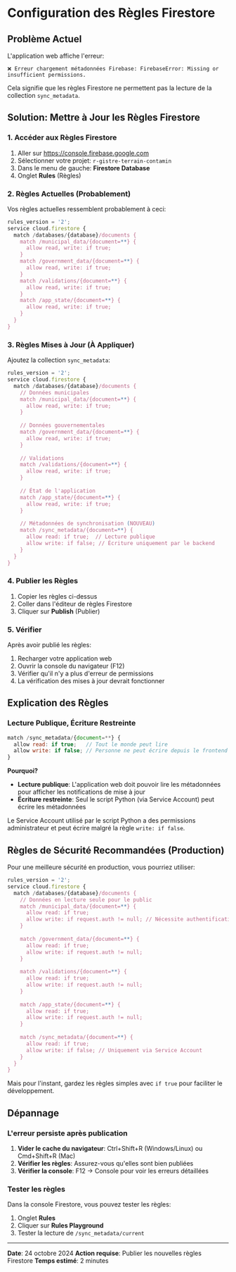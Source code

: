 # Configuration des Règles Firestore

## Problème Actuel

L'application web affiche l'erreur:
```
❌ Erreur chargement métadonnées Firebase: FirebaseError: Missing or insufficient permissions.
```

Cela signifie que les règles Firestore ne permettent pas la lecture de la collection `sync_metadata`.

## Solution: Mettre à Jour les Règles Firestore

### 1. Accéder aux Règles Firestore

1. Aller sur https://console.firebase.google.com
2. Sélectionner votre projet: `r-gistre-terrain-contamin`
3. Dans le menu de gauche: **Firestore Database**
4. Onglet **Rules** (Règles)

### 2. Règles Actuelles (Probablement)

Vos règles actuelles ressemblent probablement à ceci:

```javascript
rules_version = '2';
service cloud.firestore {
  match /databases/{database}/documents {
    match /municipal_data/{document=**} {
      allow read, write: if true;
    }
    match /government_data/{document=**} {
      allow read, write: if true;
    }
    match /validations/{document=**} {
      allow read, write: if true;
    }
    match /app_state/{document=**} {
      allow read, write: if true;
    }
  }
}
```

### 3. Règles Mises à Jour (À Appliquer)

Ajoutez la collection `sync_metadata`:

```javascript
rules_version = '2';
service cloud.firestore {
  match /databases/{database}/documents {
    // Données municipales
    match /municipal_data/{document=**} {
      allow read, write: if true;
    }
    
    // Données gouvernementales
    match /government_data/{document=**} {
      allow read, write: if true;
    }
    
    // Validations
    match /validations/{document=**} {
      allow read, write: if true;
    }
    
    // État de l'application
    match /app_state/{document=**} {
      allow read, write: if true;
    }
    
    // Métadonnées de synchronisation (NOUVEAU)
    match /sync_metadata/{document=**} {
      allow read: if true;  // Lecture publique
      allow write: if false; // Écriture uniquement par le backend
    }
  }
}
```

### 4. Publier les Règles

1. Copier les règles ci-dessus
2. Coller dans l'éditeur de règles Firestore
3. Cliquer sur **Publish** (Publier)

### 5. Vérifier

Après avoir publié les règles:

1. Recharger votre application web
2. Ouvrir la console du navigateur (F12)
3. Vérifier qu'il n'y a plus d'erreur de permissions
4. La vérification des mises à jour devrait fonctionner

## Explication des Règles

### Lecture Publique, Écriture Restreinte

```javascript
match /sync_metadata/{document=**} {
  allow read: if true;   // Tout le monde peut lire
  allow write: if false; // Personne ne peut écrire depuis le frontend
}
```

**Pourquoi?**
- **Lecture publique**: L'application web doit pouvoir lire les métadonnées pour afficher les notifications de mise à jour
- **Écriture restreinte**: Seul le script Python (via Service Account) peut écrire les métadonnées

Le Service Account utilisé par le script Python a des permissions administrateur et peut écrire malgré la règle `write: if false`.

## Règles de Sécurité Recommandées (Production)

Pour une meilleure sécurité en production, vous pourriez utiliser:

```javascript
rules_version = '2';
service cloud.firestore {
  match /databases/{database}/documents {
    // Données en lecture seule pour le public
    match /municipal_data/{document=**} {
      allow read: if true;
      allow write: if request.auth != null; // Nécessite authentification
    }
    
    match /government_data/{document=**} {
      allow read: if true;
      allow write: if request.auth != null;
    }
    
    match /validations/{document=**} {
      allow read: if true;
      allow write: if request.auth != null;
    }
    
    match /app_state/{document=**} {
      allow read: if true;
      allow write: if request.auth != null;
    }
    
    match /sync_metadata/{document=**} {
      allow read: if true;
      allow write: if false; // Uniquement via Service Account
    }
  }
}
```

Mais pour l'instant, gardez les règles simples avec `if true` pour faciliter le développement.

## Dépannage

### L'erreur persiste après publication

1. **Vider le cache du navigateur**: Ctrl+Shift+R (Windows/Linux) ou Cmd+Shift+R (Mac)
2. **Vérifier les règles**: Assurez-vous qu'elles sont bien publiées
3. **Vérifier la console**: F12 → Console pour voir les erreurs détaillées

### Tester les règles

Dans la console Firestore, vous pouvez tester les règles:

1. Onglet **Rules**
2. Cliquer sur **Rules Playground**
3. Tester la lecture de `/sync_metadata/current`

---

**Date**: 24 octobre 2024
**Action requise**: Publier les nouvelles règles Firestore
**Temps estimé**: 2 minutes